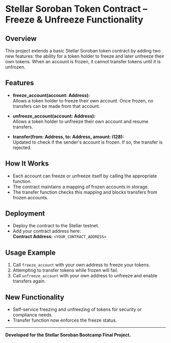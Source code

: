 # Stellar Soroban Token Contract – Freeze & Unfreeze Functionality

## Overview

This project extends a basic Stellar Soroban token contract by adding two new features: the ability for a token holder to freeze and later unfreeze their own tokens. When an account is frozen, it cannot transfer tokens until it is unfrozen.

## Features

- **freeze_account(account: Address):**  
  Allows a token holder to freeze their own account. Once frozen, no transfers can be made from that account.

- **unfreeze_account(account: Address):**  
  Allows a token holder to unfreeze their own account and resume transfers.

- **transfer(from: Address, to: Address, amount: i128):**  
  Updated to check if the sender's account is frozen. If so, the transfer is rejected.

## How It Works

- Each account can freeze or unfreeze itself by calling the appropriate function.
- The contract maintains a mapping of frozen accounts in storage.
- The transfer function checks this mapping and blocks transfers from frozen accounts.

## Deployment

- Deploy the contract to the Stellar testnet.
- Add your contract address here:  
  **Contract Address:** `<YOUR_CONTRACT_ADDRESS>`

## Usage Example

1. Call `freeze_account` with your own address to freeze your tokens.
2. Attempting to transfer tokens while frozen will fail.
3. Call `unfreeze_account` with your own address to unfreeze and enable transfers again.

## New Functionality

- Self-service freezing and unfreezing of tokens for security or compliance needs.
- Transfer function now enforces the freeze status.

---

**Developed for the Stellar Soroban Bootcamp Final Project.**
